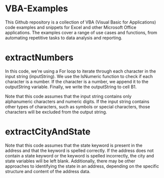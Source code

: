 # VBA-Examples
This Github repository is a collection of VBA (Visual Basic for Applications) code examples and snippets for Excel and other Microsoft Office applications. The examples cover a range of use cases and functions, from automating repetitive tasks to data analysis and reporting.

# extractNumbers
In this code, we're using a For loop to iterate through each character in the input string (inputString). We use the IsNumeric function to check if each character is a number. If the character is a number, we append it to the outputString variable. Finally, we write the outputString to cell B1.

Note that this code assumes that the input string contains only alphanumeric characters and numeric digits. If the input string contains other types of characters, such as symbols or special characters, those characters will be excluded from the output string.

# extractCityAndState
Note that this code assumes that the state keyword is present in the address and that the keyword is spelled correctly. If the address does not contain a state keyword or the keyword is spelled incorrectly, the city and state variables will be left blank. Additionally, there may be other approaches to identifying the state in an address, depending on the specific structure and content of the address data.
